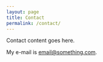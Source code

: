 ```yaml
---
layout: page
title: Contact
permalink: /contact/
---
```


Contact content goes here.

My e-mail is [email@something.com](mailto:email@something.com).
